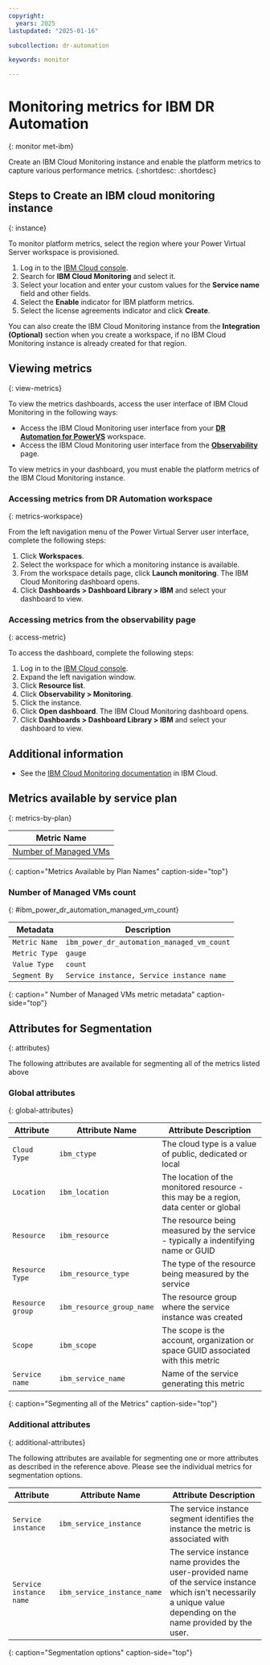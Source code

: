 ```yaml
---
copyright:
  years: 2025
lastupdated: "2025-01-16"

subcollection: dr-automation

keywords: monitor

---
```


# Monitoring metrics for IBM DR Automation
{: monitor met-ibm}

Create an IBM Cloud Monitoring instance and enable the platform metrics to capture various performance metrics.
{:shortdesc: .shortdesc}

## Steps to Create an IBM cloud monitoring instance
{: instance}

To monitor platform metrics, select the region where your Power Virtual Server workspace is provisioned.

1. Log in to the [IBM Cloud console](https://cloud.ibm.com/).
2. Search for **IBM Cloud Monitoring** and select it.
3. Select your location and enter your custom values for the **Service name** field and other fields.
4. Select the **Enable** indicator for IBM platform metrics.
5. Select the license agreements indicator and click **Create**.

You can also create the IBM Cloud Monitoring instance from the **Integration (Optional)** section when you create a workspace, if no IBM Cloud Monitoring instance is already created for that region.

## Viewing metrics
{: view-metrics}

To view the metrics dashboards, access the user interface of IBM Cloud Monitoring in the following ways:

- Access the IBM Cloud Monitoring user interface from your [**DR Automation for PowerVS**](#accessing-metrics-from-dr-automation-workspace) workspace.
- Access the IBM Cloud Monitoring user interface from the [**Observability**](#accessing-metrics-from-the-observability-page) page.

To view metrics in your dashboard, you must enable the platform metrics of the IBM Cloud Monitoring instance.

### Accessing metrics from DR Automation workspace
{: metrics-workspace}

From the left navigation menu of the Power Virtual Server user interface, complete the following steps:

1. Click **Workspaces**.
2. Select the workspace for which a monitoring instance is available.
3. From the workspace details page, click **Launch monitoring**. The IBM Cloud Monitoring dashboard opens.
4. Click **Dashboards > Dashboard Library > IBM** and select your dashboard to view.

### Accessing metrics from the observability page
{: access-metric}

To access the dashboard, complete the following steps:

1. Log in to the [IBM Cloud console](https://cloud.ibm.com/login).
2. Expand the left navigation window.
3. Click **Resource list**.
4. Click **Observability > Monitoring**.
5. Click the instance.
6. Click **Open dashboard**. The IBM Cloud Monitoring dashboard opens.
7. Click **Dashboards > Dashboard Library > IBM** and select your dashboard to view.

## Additional information

- See the [IBM Cloud Monitoring documentation](https://cloud.ibm.com/docs/monitoring) in IBM Cloud.


## Metrics available by service plan
{: metrics-by-plan}

| Metric Name |
|-----------|
| [Number of Managed VMs](#ibm_power_dr_automation_managed_vm_count) | 
{: caption="Metrics Available by Plan Names" caption-side="top"}

### Number of Managed VMs count
{: #ibm_power_dr_automation_managed_vm_count}

| Metadata | Description |
|----------|-------------|
| `Metric Name` | `ibm_power_dr_automation_managed_vm_count`|
| `Metric Type` | `gauge` |
| `Value Type`  | `count` |
| `Segment By` | `Service instance, Service instance name` |
{: caption=" Number of Managed VMs metric metadata" caption-side="top"}

## Attributes for Segmentation
{: attributes}

The following attributes are available for segmenting all of the metrics listed above

### Global attributes
{: global-attributes}

| Attribute | Attribute Name | Attribute Description |
|-----------|----------------|-----------------------|
| `Cloud Type` | `ibm_ctype` | The cloud type is a value of public, dedicated or local |
| `Location` | `ibm_location` | The location of the monitored resource - this may be a region, data center or global |
| `Resource` | `ibm_resource` | The resource being measured by the service - typically a indentifying name or GUID |
| `Resource Type` | `ibm_resource_type` | The type of the resource being measured by the service |
| `Resource group` | `ibm_resource_group_name` | The resource group where the service instance was created |
| `Scope` | `ibm_scope` | The scope is the account, organization or space GUID associated with this metric |
| `Service name` | `ibm_service_name` | Name of the service generating this metric |
{: caption="Segmenting all of the Metrics" caption-side="top"}

### Additional attributes
{: additional-attributes}

The following attributes are available for segmenting one or more attributes as described in the reference above. Please see the individual metrics for segmentation options.


| Attribute | Attribute Name | Attribute Description |
|-----------|----------------|-----------------------|
| `Service instance` | `ibm_service_instance` | The service instance segment identifies the instance the metric is associated with |
| `Service instance name` | `ibm_service_instance_name` | The service instance name provides the user-provided name of the service instance which isn't necessarily a unique value depending on the name provided by the user. |
{: caption="Segmentation options" caption-side="top"}
